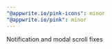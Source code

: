 ```yaml
---
"@appwrite.io/pink-icons": minor
"@appwrite.io/pink": minor
---
```


Notification and modal scroll fixes
